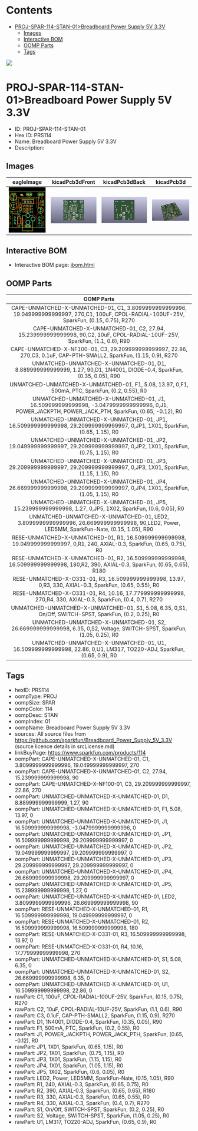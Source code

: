 



Contents
========

* [PROJ-SPAR-114-STAN-01>Breadboard Power Supply 5V 3.3V](#proj-spar-114-stan-01breadboard-power-supply-5v-33v)
	* [Images](#images)
	* [Interactive BOM](#interactive-bom)
	* [OOMP Parts](#oomp-parts)
	* [Tags](#tags)
  
![][im]
# PROJ-SPAR-114-STAN-01>Breadboard Power Supply 5V 3.3V

- ID: PROJ-SPAR-114-STAN-01
- Hex ID: PRS114
- Name: Breadboard Power Supply 5V 3.3V
- Description: 

## Images
  
  

|eagleImage|kicadPcb3dFront|kicadPcb3dBack|kicadPcb3d|
| :---: | :---: | :---: | :---: |
|[![eagleImage](eagleImage_140.png)](eagleImage_600.png)|[![kicadPcb3dFront](kicadPcb3dFront_140.png)](kicadPcb3dFront_600.png)|[![kicadPcb3dBack](kicadPcb3dBack_140.png)](kicadPcb3dBack_600.png)|[![kicadPcb3d](kicadPcb3d_140.png)](kicadPcb3d_600.png)|

## Interactive BOM

- Interactive BOM page: [ibom.html](kicad/bom/ibom.html)

## OOMP Parts
  

|OOMP Parts|
| :---: |
|CAPE-UNMATCHED-X-UNMATCHED-01, C1, 3.8099999999999996, 19.049999999999997, 270,C1, 100uF, CPOL-RADIAL-100UF-25V, SparkFun, (0.15, 0.75), R270|
|CAPE-UNMATCHED-X-UNMATCHED-01, C2, 27.94, 15.239999999999998, 90,C2, 10uF, CPOL-RADIAL-10UF-25V, SparkFun, (1.1, 0.6), R90|
|CAPE-UNMATCHED-X-NF100-01, C3, 29.209999999999997, 22.86, 270,C3, 0.1uF, CAP-PTH-SMALL2, SparkFun, (1.15, 0.9), R270|
|UNMATCHED-UNMATCHED-X-UNMATCHED-01, D1, 8.889999999999999, 1.27, 90,D1, 1N4001, DIODE-0.4, SparkFun, (0.35, 0.05), R90|
|UNMATCHED-UNMATCHED-X-UNMATCHED-01, F1, 5.08, 13.97, 0,F1, 500mA, PTC, SparkFun, (0.2, 0.55), R0|
|UNMATCHED-UNMATCHED-X-UNMATCHED-01, J1, 16.509999999999998, -3.0479999999999996, 0,J1, POWER_JACKPTH, POWER_JACK_PTH, SparkFun, (0.65, -0.12), R0|
|UNMATCHED-UNMATCHED-X-UNMATCHED-01, JP1, 16.509999999999998, 29.209999999999997, 0,JP1, 1X01, SparkFun, (0.65, 1.15), R0|
|UNMATCHED-UNMATCHED-X-UNMATCHED-01, JP2, 19.049999999999997, 29.209999999999997, 0,JP2, 1X01, SparkFun, (0.75, 1.15), R0|
|UNMATCHED-UNMATCHED-X-UNMATCHED-01, JP3, 29.209999999999997, 29.209999999999997, 0,JP3, 1X01, SparkFun, (1.15, 1.15), R0|
|UNMATCHED-UNMATCHED-X-UNMATCHED-01, JP4, 26.669999999999998, 29.209999999999997, 0,JP4, 1X01, SparkFun, (1.05, 1.15), R0|
|UNMATCHED-UNMATCHED-X-UNMATCHED-01, JP5, 15.239999999999998, 1.27, 0,JP5, 1X02, SparkFun, (0.6, 0.05), R0|
|UNMATCHED-UNMATCHED-X-UNMATCHED-01, LED2, 3.8099999999999996, 26.669999999999998, 90,LED2, Power, LED5MM, SparkFun-Nate, (0.15, 1.05), R90|
|RESE-UNMATCHED-X-UNMATCHED-01, R1, 16.509999999999998, 19.049999999999997, 0,R1, 240, AXIAL-0.3, SparkFun, (0.65, 0.75), R0|
|RESE-UNMATCHED-X-UNMATCHED-01, R2, 16.509999999999998, 16.509999999999998, 180,R2, 390, AXIAL-0.3, SparkFun, (0.65, 0.65), R180|
|RESE-UNMATCHED-X-O331-01, R3, 16.509999999999998, 13.97, 0,R3, 330, AXIAL-0.3, SparkFun, (0.65, 0.55), R0|
|RESE-UNMATCHED-X-O331-01, R4, 10.16, 17.779999999999998, 270,R4, 330, AXIAL-0.3, SparkFun, (0.4, 0.7), R270|
|UNMATCHED-UNMATCHED-X-UNMATCHED-01, S1, 5.08, 6.35, 0,S1, On/Off, SWITCH-SPST, SparkFun, (0.2, 0.25), R0|
|UNMATCHED-UNMATCHED-X-UNMATCHED-01, S2, 26.669999999999998, 6.35, 0,S2, Voltage, SWITCH-SPST, SparkFun, (1.05, 0.25), R0|
|UNMATCHED-UNMATCHED-X-UNMATCHED-01, U1, 16.509999999999998, 22.86, 0,U1, LM317, TO220-ADJ, SparkFun, (0.65, 0.9), R0|

## Tags

- hexID: PRS114
- oompType: PROJ
- oompSize: SPAR
- oompColor: 114
- oompDesc: STAN
- oompIndex: 01
- oompName: Breadboard Power Supply 5V 3.3V
- sources: All source files from https://github.com/sparkfun/Breadboard_Power_Supply_5V_3.3V (source licence details in srcLicense.md)
- linkBuyPage: https://www.sparkfun.com/products/114
- oompPart: CAPE-UNMATCHED-X-UNMATCHED-01, C1, 3.8099999999999996, 19.049999999999997, 270
- oompPart: CAPE-UNMATCHED-X-UNMATCHED-01, C2, 27.94, 15.239999999999998, 90
- oompPart: CAPE-UNMATCHED-X-NF100-01, C3, 29.209999999999997, 22.86, 270
- oompPart: UNMATCHED-UNMATCHED-X-UNMATCHED-01, D1, 8.889999999999999, 1.27, 90
- oompPart: UNMATCHED-UNMATCHED-X-UNMATCHED-01, F1, 5.08, 13.97, 0
- oompPart: UNMATCHED-UNMATCHED-X-UNMATCHED-01, J1, 16.509999999999998, -3.0479999999999996, 0
- oompPart: UNMATCHED-UNMATCHED-X-UNMATCHED-01, JP1, 16.509999999999998, 29.209999999999997, 0
- oompPart: UNMATCHED-UNMATCHED-X-UNMATCHED-01, JP2, 19.049999999999997, 29.209999999999997, 0
- oompPart: UNMATCHED-UNMATCHED-X-UNMATCHED-01, JP3, 29.209999999999997, 29.209999999999997, 0
- oompPart: UNMATCHED-UNMATCHED-X-UNMATCHED-01, JP4, 26.669999999999998, 29.209999999999997, 0
- oompPart: UNMATCHED-UNMATCHED-X-UNMATCHED-01, JP5, 15.239999999999998, 1.27, 0
- oompPart: UNMATCHED-UNMATCHED-X-UNMATCHED-01, LED2, 3.8099999999999996, 26.669999999999998, 90
- oompPart: RESE-UNMATCHED-X-UNMATCHED-01, R1, 16.509999999999998, 19.049999999999997, 0
- oompPart: RESE-UNMATCHED-X-UNMATCHED-01, R2, 16.509999999999998, 16.509999999999998, 180
- oompPart: RESE-UNMATCHED-X-O331-01, R3, 16.509999999999998, 13.97, 0
- oompPart: RESE-UNMATCHED-X-O331-01, R4, 10.16, 17.779999999999998, 270
- oompPart: UNMATCHED-UNMATCHED-X-UNMATCHED-01, S1, 5.08, 6.35, 0
- oompPart: UNMATCHED-UNMATCHED-X-UNMATCHED-01, S2, 26.669999999999998, 6.35, 0
- oompPart: UNMATCHED-UNMATCHED-X-UNMATCHED-01, U1, 16.509999999999998, 22.86, 0
- rawPart: C1, 100uF, CPOL-RADIAL-100UF-25V, SparkFun, (0.15, 0.75), R270
- rawPart: C2, 10uF, CPOL-RADIAL-10UF-25V, SparkFun, (1.1, 0.6), R90
- rawPart: C3, 0.1uF, CAP-PTH-SMALL2, SparkFun, (1.15, 0.9), R270
- rawPart: D1, 1N4001, DIODE-0.4, SparkFun, (0.35, 0.05), R90
- rawPart: F1, 500mA, PTC, SparkFun, (0.2, 0.55), R0
- rawPart: J1, POWER_JACKPTH, POWER_JACK_PTH, SparkFun, (0.65, -0.12), R0
- rawPart: JP1, 1X01, SparkFun, (0.65, 1.15), R0
- rawPart: JP2, 1X01, SparkFun, (0.75, 1.15), R0
- rawPart: JP3, 1X01, SparkFun, (1.15, 1.15), R0
- rawPart: JP4, 1X01, SparkFun, (1.05, 1.15), R0
- rawPart: JP5, 1X02, SparkFun, (0.6, 0.05), R0
- rawPart: LED2, Power, LED5MM, SparkFun-Nate, (0.15, 1.05), R90
- rawPart: R1, 240, AXIAL-0.3, SparkFun, (0.65, 0.75), R0
- rawPart: R2, 390, AXIAL-0.3, SparkFun, (0.65, 0.65), R180
- rawPart: R3, 330, AXIAL-0.3, SparkFun, (0.65, 0.55), R0
- rawPart: R4, 330, AXIAL-0.3, SparkFun, (0.4, 0.7), R270
- rawPart: S1, On/Off, SWITCH-SPST, SparkFun, (0.2, 0.25), R0
- rawPart: S2, Voltage, SWITCH-SPST, SparkFun, (1.05, 0.25), R0
- rawPart: U1, LM317, TO220-ADJ, SparkFun, (0.65, 0.9), R0



[im]: kicadPcb3d_450.png
